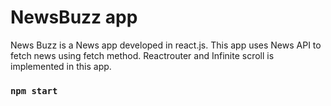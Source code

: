 # NewsBuzz app
News Buzz is a News app developed in react.js. This app uses News API to fetch news using fetch method. Reactrouter and Infinite scroll is implemented in this app.
### `npm start`
